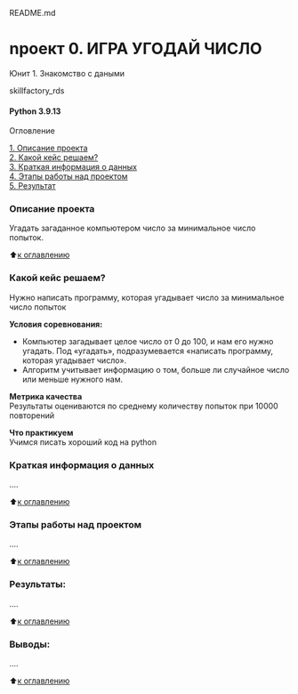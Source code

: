 README.md
# npoeкт 0. ИГРА УГОДАЙ ЧИСЛО 
Юнит 1. Знакомство с даными

skillfactory_rds
#### Python 3.9.13
Огловление

[1. Описание проекта](https://github.com/alexey273-27/sf_data_sciense/blob/main/project_0/README.md#Описание-проекта)  
[2. Какой кейс решаем?](https://github.com/alexey273-27/sf_data_sciense/blob/main/project_0/README.md#Какой-кейс-решаем?)  
[3. Краткая информация о данных](https://github.com/alexey273-27/sf_data_sciense/blob/main/project_0/README.md#Краткая-информация-о-данных)  
[4. Этапы работы над проектом  ](https://github.com/alexey273-27/sf_data_sciense/blob/main/project_0/README.md#Этапы-работы-над-проектом )  
[5. Результат](https://github.com/alexey273-27/sf_data_sciense/blob/main/project_0/README.md#Результат)  

### Описание проекта    
Угадать загаданное компьютером число за минимальное число попыток.

:arrow_up:[к оглавлению](_)


### Какой кейс решаем?    
Нужно написать программу, которая угадывает число за минимальное число попыток

**Условия соревнования:**  
- Компьютер загадывает целое число от 0 до 100, и нам его нужно угадать. Под «угадать», подразумевается «написать программу, которая угадывает число».
- Алгоритм учитывает информацию о том, больше ли случайное число или меньше нужного нам.

**Метрика качества**     
Результаты оцениваются по среднему количеству попыток при 10000 повторений

**Что практикуем**     
Учимся писать хороший код на python


### Краткая информация о данных
....
  
:arrow_up:[к оглавлению](.README.md#Оглавление)


### Этапы работы над проектом  
....

:arrow_up:[к оглавлению](.README.md#Оглавление)


### Результаты:  
....

:arrow_up:[к оглавлению](.README.md#Оглавление)


### Выводы:  
....

:arrow_up:[к оглавлению](.README.md#Оглавление)

